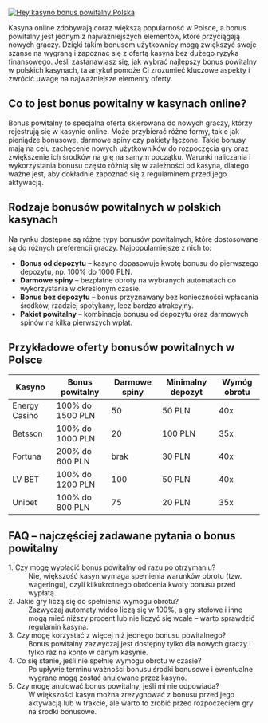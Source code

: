 [![Hey kasyno bonus powitalny Polska](https://123-caf.pages.dev/gitsignup.png)](https://vrmoo.ru/Bt82HjjY)

<p>Kasyna online zdobywają coraz większą popularność w Polsce, a bonus powitalny jest jednym z najważniejszych elementów, które przyciągają nowych graczy. Dzięki takim bonusom użytkownicy mogą zwiększyć swoje szanse na wygraną i zapoznać się z ofertą kasyna bez dużego ryzyka finansowego. Jeśli zastanawiasz się, jak wybrać najlepszy bonus powitalny w polskich kasynach, ta artykuł pomoże Ci zrozumieć kluczowe aspekty i zwrócić uwagę na najważniejsze elementy oferty.</p>  <h2>Co to jest bonus powitalny w kasynach online?</h2> <p>Bonus powitalny to specjalna oferta skierowana do nowych graczy, którzy rejestrują się w kasynie online. Może przybierać różne formy, takie jak pieniądze bonusowe, darmowe spiny czy pakiety łączone. Takie bonusy mają na celu zachęcenie nowych użytkowników do rozpoczęcia gry oraz zwiększenie ich środków na grę na samym początku. Warunki naliczania i wykorzystania bonusu często różnią się w zależności od kasyna, dlatego ważne jest, aby dokładnie zapoznać się z regulaminem przed jego aktywacją.</p>  <h2>Rodzaje bonusów powitalnych w polskich kasynach</h2> <p>Na rynku dostępne są różne typy bonusów powitalnych, które dostosowane są do różnych preferencji graczy. Najpopularniejsze z nich to:</p> <ul> <li><strong>Bonus od depozytu</strong> – kasyno dopasowuje kwotę bonusu do pierwszego depozytu, np. 100% do 1000 PLN.</li> <li><strong>Darmowe spiny</strong> – bezpłatne obroty na wybranych automatach do wykorzystania w określonym czasie.</li> <li><strong>Bonus bez depozytu</strong> – bonus przyznawany bez konieczności wpłacania środków, rzadziej spotykany, lecz bardzo atrakcyjny.</li> <li><strong>Pakiet powitalny</strong> – kombinacja bonusu od depozytu oraz darmowych spinów na kilka pierwszych wpłat.</li> </ul>  <h2>Przykładowe oferty bonusów powitalnych w Polsce</h2> <table> <thead> <tr> <th>Kasyno</th> <th>Bonus powitalny</th> <th>Darmowe spiny</th> <th>Minimalny depozyt</th> <th>Wymóg obrotu</th> </tr> </thead> <tbody> <tr> <td>Energy Casino</td> <td>100% do 1500 PLN</td> <td>50</td> <td>50 PLN</td> <td>40x</td> </tr> <tr> <td>Betsson</td> <td>100% do 1000 PLN</td> <td>20</td> <td>100 PLN</td> <td>35x</td> </tr> <tr> <td>Fortuna</td> <td>200% do 600 PLN</td> <td>brak</td> <td>30 PLN</td> <td>40x</td> </tr> <tr> <td>LV BET</td> <td>100% do 1200 PLN</td> <td>100</td> <td>50 PLN</td> <td>40x</td> </tr> <tr> <td>Unibet</td> <td>100% do 800 PLN</td> <td>75</td> <td>20 PLN</td> <td>35x</td> </tr> </tbody> </table>  <h2>FAQ – najczęściej zadawane pytania o bonus powitalny</h2> <dl> <dt>1. Czy mogę wypłacić bonus powitalny od razu po otrzymaniu?</dt> <dd>Nie, większość kasyn wymaga spełnienia warunków obrotu (tzw. wageringu), czyli kilkukrotnego obrócenia kwoty bonusu przed wypłatą.</dd>  <dt>2. Jakie gry liczą się do spełnienia wymogu obrotu?</dt> <dd>Zazwyczaj automaty wideo liczą się w 100%, a gry stołowe i inne mogą mieć niższy procent lub nie liczyć się wcale – warto sprawdzić regulamin kasyna.</dd>  <dt>3. Czy mogę korzystać z więcej niż jednego bonusu powitalnego?</dt> <dd>Bonus powitalny zazwyczaj jest dostępny tylko dla nowych graczy i tylko raz na konto w danym kasynie.</dd>  <dt>4. Co się stanie, jeśli nie spełnię wymogu obrotu w czasie?</dt> <dd>Po upływie terminu ważności bonusu środki bonusowe i ewentualne wygrane mogą zostać anulowane przez kasyno.</dd>  <dt>5. Czy mogę anulować bonus powitalny, jeśli mi nie odpowiada?</dt> <dd>W większości kasyn można zrezygnować z bonusu przed jego aktywacją lub w trakcie, ale warto to zrobić przed rozpoczęciem gry na środki bonusowe.</dd> </dl>